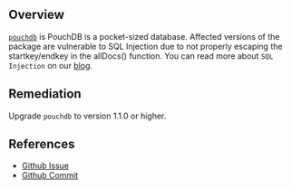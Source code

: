 ## Overview
[`pouchdb`](https://www.npmjs.com/package/pouchdb) is PouchDB is a pocket-sized database.
Affected versions of the package are vulnerable to SQL Injection due to not properly escaping the startkey/endkey in the allDocs() function.
You can read more about `SQL Injection` on our [blog](https://snyk.io/blog/sql-injection-orm-vulnerabilities/).

## Remediation
Upgrade `pouchdb` to version 1.1.0 or higher.


## References
- [Github Issue](https://github.com/pouchdb/pouchdb/issues/1170)
- [Github Commit](https://github.com/pouchdb/pouchdb/commit/59b1f9e003b9858796bbbe7f5f476b3cba527c26)
